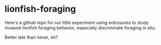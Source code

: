 # lionfish-foraging
Here's a github repo for our little experiment using enlcosures to study invasive lionfish foraging behavior, especially discriminate foraging in situ.

Better late than never, eh?